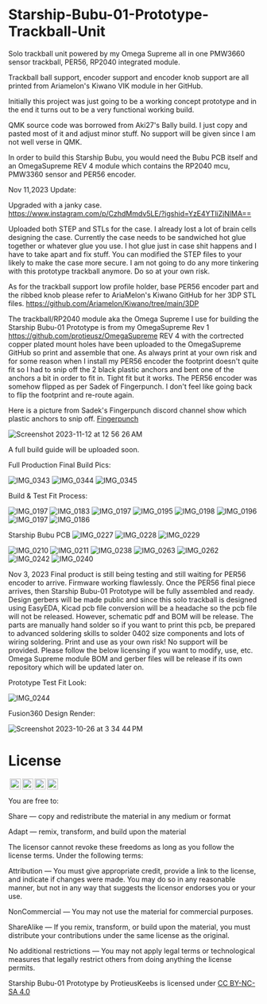 # Starship-Bubu-01-Prototype-Trackball-Unit
Solo trackball unit powered by my Omega Supreme all in one PMW3660 sensor trackball, PER56, RP2040 integrated module.

Trackball ball support, encoder support and encoder knob support are all printed from Ariamelon's Kiwano VIK module in her GitHub.  

Initially this project was just going to be a working concept prototype and in the end it turns out to be a very functional working build.

QMK source code was borrowed from Aki27's Bally build. I just copy and pasted most of it and adjust minor stuff. No support will be given since I am not well verse in QMK. 

In order to build this Starship Bubu, you would need the Bubu PCB itself and an OmegaSupreme REV 4 module which contains the RP2040 mcu, PMW3360 sensor and PER56 encoder.

Nov 11,2023 Update:

Upgraded with a janky case. 
https://www.instagram.com/p/CzhdMmdv5LE/?igshid=YzE4YTliZjNlMA==

Uploaded both STEP and STLs for the case.  I already lost a lot of brain cells designing the case.  Currently the case needs to be sandwiched hot glue together or whatever glue you use.  I hot glue just in case shit happens and I have to take apart and fix stuff.  You can modified the STEP files to your likely to make the case more secure.  I am not going to do any more tinkering with this prototype trackball anymore. Do so at your own risk.

As for the trackball support low profile holder, base PER56 encoder part and the ribbed knob please refer to AriaMelon's Kiwano GitHub for her 3DP STL files. https://github.com/Ariamelon/Kiwano/tree/main/3DP 

The trackball/RP2040 module aka the Omega Supreme I use for building the Starship Bubu-01 Prototype is from my OmegaSupreme Rev 1 https://github.com/protieusz/OmegaSupreme 
REV 4 with the cortrected copper plated mount holes have been uploaded to the OmegaSupreme GitHub so print and assemble that one.  As always print at your own risk and for some reason when I install my PER56 encoder the footprint doesn't quite fit so I had to snip off the 2 black plastic anchors and bent one of the anchors a bit in order to fit in. Tight fit but it works.  The PER56 encoder was somehow flipped as per Sadek of Fingerpunch.  I don't feel like going back to flip the footprint and re-route again.  

Here is a picture from Sadek's Fingerpunch discord channel show which plastic anchors to snip off. [Fingerpunch](https://discord.com/channels/939959680611020840/1104738004574158968/1171529178949103666)

![Screenshot 2023-11-12 at 12 56 26 AM](https://github.com/protieusz/Starship-Bubu-01-Prototype-Trackball-Unit/assets/118025702/c0f417d2-73b7-4d1a-9268-1d38a24060ce)

A full build guide will be uploaded soon.

Full Production Final Build Pics:

![IMG_0343](https://github.com/protieusz/Starship-Bubu-01-Prototype-Trackball-Unit/assets/118025702/bb0bad28-7a3d-4b2a-a375-dcb4d4cfe448)
![IMG_0344](https://github.com/protieusz/Starship-Bubu-01-Prototype-Trackball-Unit/assets/118025702/73e75975-6a15-4f94-925a-a06b8632c00f)
![IMG_0345](https://github.com/protieusz/Starship-Bubu-01-Prototype-Trackball-Unit/assets/118025702/92c49a82-6ae0-4a49-9a74-3ce011eace38)

Build & Test Fit Process:

![IMG_0197](https://github.com/protieusz/Starship-Bubu-01-Prototype-Trackball-Unit/assets/118025702/45d4db02-d2dc-46cd-adca-c67d608995a0)
![IMG_0183](https://github.com/protieusz/Starship-Bubu-01-Prototype-Trackball-Unit/assets/118025702/d7aa2d84-de72-4b37-bc32-8b1912d52c14)
![IMG_0197](https://github.com/protieusz/Starship-Bubu-01-Prototype-Trackball-Unit/assets/118025702/7b17e411-c463-4f5d-9b16-9f3b36b8ad78)
![IMG_0195](https://github.com/protieusz/Starship-Bubu-01-Prototype-Trackball-Unit/assets/118025702/1f47aa55-9f36-4ef5-85ce-5e214d3c9dd8)
![IMG_0198](https://github.com/protieusz/Starship-Bubu-01-Prototype-Trackball-Unit/assets/118025702/3fc83ea8-0493-41ba-9a63-8287e03f0aae)
![IMG_0196](https://github.com/protieusz/Starship-Bubu-01-Prototype-Trackball-Unit/assets/118025702/3f70114f-ceb0-458f-95e6-3cc4f775b5b3)
![IMG_0197](https://github.com/protieusz/Starship-Bubu-01-Prototype-Trackball-Unit/assets/118025702/61e8ccc5-48b5-4f8f-a2ec-1ed818c77f0c)
![IMG_0186](https://github.com/protieusz/Starship-Bubu-01-Prototype-Trackball-Unit/assets/118025702/3f4ff913-51e1-4493-acff-de1168dccc81)

Starship Bubu PCB
![IMG_0227](https://github.com/protieusz/Starship-Bubu-01-Prototype-Trackball-Unit/assets/118025702/4955bd08-e7e2-45dd-9845-1056b44975bb)
![IMG_0228](https://github.com/protieusz/Starship-Bubu-01-Prototype-Trackball-Unit/assets/118025702/e6ce3ffc-5499-454b-8e7a-6b040e00a519)
![IMG_0229](https://github.com/protieusz/Starship-Bubu-01-Prototype-Trackball-Unit/assets/118025702/b8ac8410-f5c8-4ecf-9015-3f173e0406ad)

![IMG_0210](https://github.com/protieusz/Starship-Bubu-01-Prototype-Trackball-Unit/assets/118025702/05aabe51-43b2-4f19-9b48-bec58670c141)
![IMG_0211](https://github.com/protieusz/Starship-Bubu-01-Prototype-Trackball-Unit/assets/118025702/5daa8b80-e103-46d3-a6b9-3d2d33da8135)
![IMG_0238](https://github.com/protieusz/Starship-Bubu-01-Prototype-Trackball-Unit/assets/118025702/b3b00d8f-e5d8-4dc9-836b-d713e9e40b63)
![IMG_0263](https://github.com/protieusz/Starship-Bubu-01-Prototype-Trackball-Unit/assets/118025702/1fbce025-47b9-4024-b947-117c5e4a881b)
![IMG_0262](https://github.com/protieusz/Starship-Bubu-01-Prototype-Trackball-Unit/assets/118025702/afb331e5-be1d-458e-9e9f-7b713740379d)
![IMG_0242](https://github.com/protieusz/Starship-Bubu-01-Prototype-Trackball-Unit/assets/118025702/d2287797-f259-4afd-ad17-6cda14940c2c)
![IMG_0240](https://github.com/protieusz/Starship-Bubu-01-Prototype-Trackball-Unit/assets/118025702/b0a65986-2a1e-46be-8f99-a7e469667969)


Nov 3, 2023
Final product is still being testing and still waiting for PER56 encoder to arrive. Firmware working flawlessly. Once the PER56 final piece arrives, then Starship Bubu-01 Prototype will be fully assembled and ready.
Design gerbers will be made public and since this solo trackball is designed using EasyEDA, Kicad pcb file conversion will be a headache so the pcb file will not be released. However, schematic pdf and BOM will be release. The parts are manually hand solder so if you want to print this pcb, be prepared to advanced soldering skills to solder 0402 size components and lots of wiring soldering. Print and use as your own risk! No support will be provided. Please follow the below licensing if you want to modify, use, etc.  Omega Supreme module BOM and gerber files will be release if its own repository which will be updated later on.

Prototype Test Fit Look:

![IMG_0244](https://github.com/protieusz/Starship-Bubu-01-Prototype-Trackball-Unit/assets/118025702/e45f69f3-6914-4ab5-884d-85d2a90fbc7c)

Fusion360 Design Render:

![Screenshot 2023-10-26 at 3 34 44 PM](https://github.com/protieusz/Starship-Bubu-01-Prototype-Trackball-Unit/assets/118025702/307f44d4-6c9e-4680-beb1-ba55135bb610)



# License

<img style="height:22px!important;margin-left:3px;vertical-align:text-bottom;" src="https://mirrors.creativecommons.org/presskit/icons/cc.svg?ref=chooser-v1"><img style="height:22px!important;margin-left:3px;vertical-align:text-bottom;" src="https://mirrors.creativecommons.org/presskit/icons/by.svg?ref=chooser-v1"><img style="height:22px!important;margin-left:3px;vertical-align:text-bottom;" src="https://mirrors.creativecommons.org/presskit/icons/nc.svg?ref=chooser-v1"><img style="height:22px!important;margin-left:3px;vertical-align:text-bottom;" src="https://mirrors.creativecommons.org/presskit/icons/sa.svg?ref=chooser-v1"></a></p>

You are free to:

Share — copy and redistribute the material in any medium or format

Adapt — remix, transform, and build upon the material

The licensor cannot revoke these freedoms as long as you follow the license terms.
Under the following terms:

Attribution — You must give appropriate credit, provide a link to the license, and indicate if changes were made. You may do so in any reasonable manner, but not in any way that suggests the licensor endorses you or your use.

NonCommercial — You may not use the material for commercial purposes.

ShareAlike — If you remix, transform, or build upon the material, you must distribute your contributions under the same license as the original.

No additional restrictions — You may not apply legal terms or technological measures that legally restrict others from doing anything the license permits.

Starship Bubu-01 Prototype by ProtieusKeebs is licensed under [CC BY-NC-SA 4.0](https://creativecommons.org/licenses/by-nc-sa/4.0/?ref=chooser-v1)
